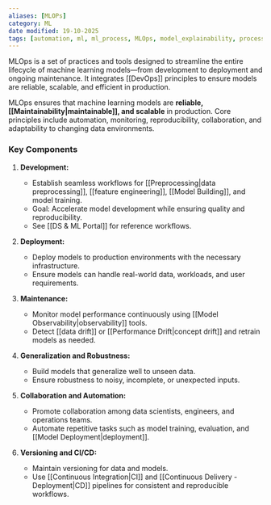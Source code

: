 ```yaml
---
aliases: [MLOPs]
category: ML
date modified: 19-10-2025
tags: [automation, ml, ml_process, MLOps, model_explainability, process]
---
```

MLOps is a set of practices and tools designed to streamline the entire lifecycle of machine learning models—from development to deployment and ongoing maintenance. It integrates [[DevOps]] principles to ensure models are reliable, scalable, and efficient in production.

MLOps ensures that machine learning models are **reliable, [[Maintainability|maintainable]], and scalable** in production. Core principles include automation, monitoring, reproducibility, collaboration, and adaptability to changing data environments.

### **Key Components**

1. **Development:**
   * Establish seamless workflows for [[Preprocessing|data preprocessing]], [[feature engineering]], [[Model Building]], and model training.
   * Goal: Accelerate model development while ensuring quality and reproducibility.
   * See [[DS & ML Portal]] for reference workflows.

2. **Deployment:**

   * Deploy models to production environments with the necessary infrastructure.
   * Ensure models can handle real-world data, workloads, and user requirements.

3. **Maintenance:**

   * Monitor model performance continuously using [[Model Observability|observability]] tools.
   * Detect [[data drift]] or [[Performance Drift|concept drift]] and retrain models as needed.

4. **Generalization and Robustness:**

   * Build models that generalize well to unseen data.
   * Ensure robustness to noisy, incomplete, or unexpected inputs.

5. **Collaboration and Automation:**

   * Promote collaboration among data scientists, engineers, and operations teams.
   * Automate repetitive tasks such as model training, evaluation, and [[Model Deployment|deployment]].

6. **Versioning and CI/CD:**

   * Maintain versioning for data and models.
   * Use [[Continuous Integration|CI]] and [[Continuous Delivery - Deployment|CD]] pipelines for consistent and reproducible workflows.
